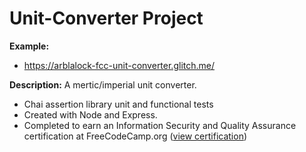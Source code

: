 # Unit-Converter Project

**Example:**  
* https://arblalock-fcc-unit-converter.glitch.me/

**Description:** A mertic/imperial unit converter.
* Chai assertion library unit and functional tests
* Created with Node and Express.  
* Completed to earn an Information Security and Quality Assurance certification at FreeCodeCamp.org ([view certification](https://www.freecodecamp.org/certification/fcca50f642d-7c7c-48e9-805b-e0457529b232/information-security-and-quality-assurance))
